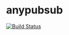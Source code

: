 anypubsub
=========

[![Build Status](https://travis-ci.org/simock85/anypubsub.png?branch=master)](https://travis-ci.org/simock85/anypubsub)

